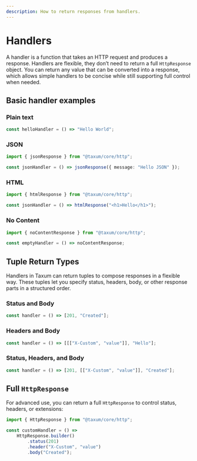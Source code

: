 ```yaml
---
description: How to return responses from handlers.
---
```


# Handlers

A handler is a function that takes an HTTP request and produces a response. Handlers are flexible, they don’t need to
return a full `HttpResponse` object. You can return any value that can be converted into a response, which allows simple
handlers to be concise while still supporting full control when needed.

## Basic handler examples

### Plain text

```ts
const helloHandler = () => "Hello World";
```

### JSON

```ts
import { jsonResponse } from "@taxum/core/http";

const jsonHandler = () => jsonResponse({ message: "Hello JSON" });
```

### HTML

```ts
import { htmlResponse } from "@taxum/core/http";

const jsonHandler = () => htmlResponse("<h1>Hello</h1>");
```

### No Content

```ts
import { noContentResponse } from "@taxum/core/http";

const emptyHandler = () => noContentResponse;
```

## Tuple Return Types

Handlers in Taxum can return tuples to compose responses in a flexible way. These tuples let you specify status,
headers, body, or other response parts in a structured order.

### Status and Body

```ts
const handler = () => [201, "Created"];
```

### Headers and Body

```ts
const handler = () => [[["X-Custom", "value"]], "Hello"];
```

### Status, Headers, and Body

```ts
const handler = () => [201, [["X-Custom", "value"]], "Created"];
```

## Full `HttpResponse`

For advanced use, you can return a full `HttpResponse` to control status, headers, or extensions:

```ts
import { HttpResponse } from "@taxum/core/http";

const customHandler = () =>
    HttpResponse.builder()
        .status(201)
        .header("X-Custom", "value")
        .body("Created");
```
